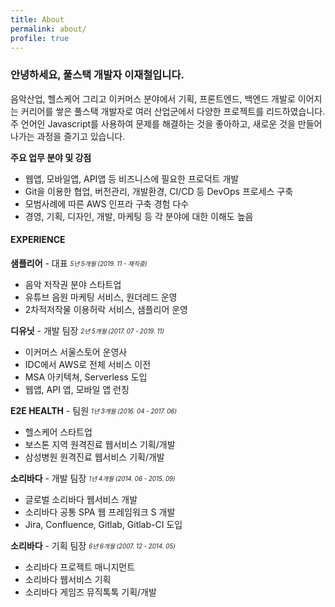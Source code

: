 ```yaml
---
title: About
permalink: about/
profile: true
---
```


### 안녕하세요, 풀스택 개발자 이재철입니다.

음악산업, 헬스케어 그리고 이커머스 분야에서 기획, 프론트엔드, 백엔드 개발로 이어지는 커리어를 쌓은 풀스택 개발자로 여러 산업군에서 다양한 프로젝트를 리드하였습니다. 주 언어인 Javascript를 사용하여 문제를 해결하는 것을 좋아하고, 새로운 것을 만들어나가는 과정을 즐기고 있습니다. 

**주요 업무 분야 및 강점**

* 웹앱, 모바일앱, API앱 등 비즈니스에 필요한 프로덕트 개발
* Git을 이용한 협업, 버전관리, 개발환경, CI/CD 등 DevOps 프로세스 구축
* 모범사례에 따른 AWS 인프라 구축 경험 다수
* 경영, 기획, 디자인, 개발, 마케팅 등 각 분야에 대한 이해도 높음

#### EXPERIENCE

**샘플리어** - 대표 <sub><sup>_5년 5개월 (2019. 11 - 재직중)_</sup></sub>

* 음악 저작권 분야 스타트업
* 유튜브 음원 마케팅 서비스, 원더레드 운영
* 2차적저작물 이용허락 서비스, 샘플리어 운영

**디유닛** - 개발 팀장 <sub><sup>_2년 5개월 (2017. 07 - 2019. 11)_</sup></sub>

* 이커머스 서울스토어 운영사
* IDC에서 AWS로 전체 서비스 이전
* MSA 아키텍쳐, Serverless 도입
* 웹앱, API 앱, 모바일 앱 런칭

**E2E HEALTH** - 팀원 <sub><sup>_1년 3개월 (2016. 04 - 2017. 06)_</sup></sub>

* 헬스케어 스타트업
* 보스톤 지역 원격진료 웹서비스 기획/개발
* 삼성병원 원격진료 웹서비스 기획/개발

**소리바다** - 개발 팀장 <sub><sup>_1년 4개월 (2014. 06 - 2015. 09)_</sup></sub>

* 글로벌 소리바다 웹서비스 개발
* 소리바다 공통 SPA 웹 프레임워크 S 개발
* Jira, Confluence, Gitlab, Gitlab-CI 도입

**소리바다** - 기획 팀장 <sub><sup>_6년 6개월 (2007. 12 - 2014. 05)_</sup></sub>

* 소리바다 프로젝트 매니지먼트
* 소리바다 웹서비스 기획
* 소리바다 게임즈 뮤직톡톡 기획/개발
